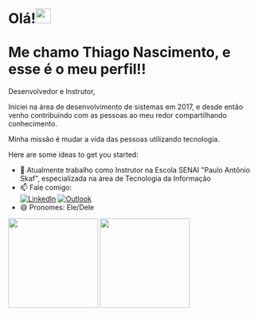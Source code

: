 <h1 align="left">Olá!<img src="https://raw.githubusercontent.com/kaueMarques/kaueMarques/master/hi.gif" height="30px"><br><br>Me chamo Thiago Nascimento, e esse é o meu perfil!!</h1

Desenvolvedor e Instrutor, 

Iniciei na área de desenvolvimento de sistemas em 2017, e desde então venho contribuindo com as pessoas ao meu redor compartilhando conhecimento.

Minha missão é mudar a vida das pessoas utilizando tecnologia.

Here are some ideas to get you started:

- 🔭 Atualmente trabalho como Instrutor na Escola SENAI "Paulo Antônio Skaf", especializada na área de Tecnologia da Informação
- 📫 Fale comigo:
<br>[![LinkedIn](https://img.shields.io/badge/linkedin-%230077B5.svg?style=for-the-badge&logo=linkedin&logoColor=white)](https://www.linkedin.com/in/thiagorochanascimento/)
[![Outlook](https://img.shields.io/badge/Microsoft_Outlook-0078D4?style=for-the-badge&logo=microsoft-outlook&logoColor=white)](mailto:thiago.r.nascimento@hotmail.com)
- 😄 Pronomes: Ele/Dele

<img height="180em" src="https://github-readme-stats.vercel.app/api?username=Thiago-Nascimento&count_private=true&show_icons=true&include_all_commits=true&theme=github_dark"/>
<img height="180em" src="https://github-readme-stats.vercel.app/api/top-langs/?username=Thiago-Nascimento&layout=compact&langs_count=10&theme=github_dark"/>
